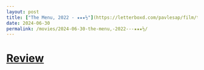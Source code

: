 ```yaml
---
layout: post
title: ["The Menu, 2022 - ★★★½"](https://letterboxd.com/pavlesap/film/the-menu-2022/) #"The Menu, 2022 - ★★★½"
date: 2024-06-30
permalink: /movies/2024-06-30-the-menu,-2022---★★★½/
---
```


# [Review](https://letterboxd.com/pavlesap/film/the-menu-2022/)

